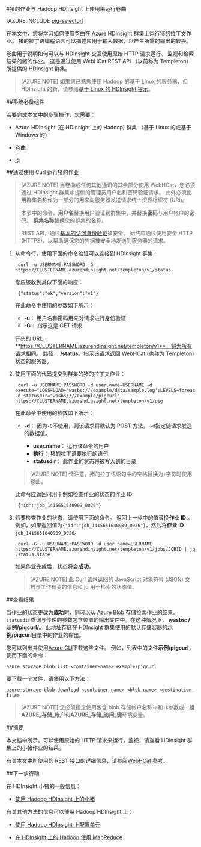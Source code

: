 <properties
   pageTitle="猪的 Hadoop 使用卷曲在 HDInsight |Microsoft Azure"
   description="了解如何使用卷曲在 Azure HDInsight 在 Hadoop 群集上运行猪的拉丁文作业。"
   services="hdinsight"
   documentationCenter=""
   authors="Blackmist"
   manager="jhubbard"
   editor="cgronlun"
    tags="azure-portal"/>

<tags
   ms.service="hdinsight"
   ms.devlang="na"
   ms.topic="article"
   ms.tgt_pltfrm="na"
   ms.workload="big-data"
   ms.date="08/23/2016"
   ms.author="larryfr"/>

#<a name="run-pig-jobs-with-hadoop-on-hdinsight-by-using-curl"></a>猪的作业与 Hadoop HDInsight 上使用来运行卷曲

[AZURE.INCLUDE [pig-selector](../../includes/hdinsight-selector-use-pig.md)]

在本文中，您将学习如何使用卷曲在 Azure HDInsight 群集上运行猪的拉丁文作业。 猪的拉丁语编程语言可以描述应用于输入数据，以产生所需的输出的转换。

卷曲用于说明如何可以与 HDInsight 交互使用原始 HTTP 请求运行、 监视和检索结果的猪的作业。 这是通过使用 WebHCat REST API （以前称为 Templeton） 所提供的 HDInsight 群集。

> [AZURE.NOTE] 如果您已熟悉使用 Hadoop 的基于 Linux 的服务器，但 HDInsight 的新，请参阅[基于 Linux 的 HDInsight 提示](hdinsight-hadoop-linux-information.md)。

##<a id="prereq"></a>系统必备组件

若要完成本文中的步骤操作，您需要︰

* Azure HDInsight (在 HDInsight 上的 Hadoop) 群集 （基于 Linux 的或基于 Windows 的）

* [卷曲](http://curl.haxx.se/)

* [jq](http://stedolan.github.io/jq/)

##<a id="curl"></a>通过使用 Curl 运行猪的作业

> [AZURE.NOTE] 当卷曲或任何其他通讯的其余部分使用 WebHCat，您必须通过 HDInsight 群集中提供的管理员用户名和密码验证请求。 此外必须使用群集名称作为一部分的用来向服务器发送请求统一资源标识符 (URI)。
>
> 本节中的命令，**用户名**替换用户验证到群集中，并替换**密码**与用户帐户的密码。 **群集名称**替换您的群集的名称。
>
> REST API，通过[基本的访问身份验证](http://en.wikipedia.org/wiki/Basic_access_authentication)被安全。 始终应通过使用安全 HTTP (HTTPS)，以帮助确保您的凭据被安全地发送到服务器的请求。

1. 从命令行，使用下面的命令验证可以连接到 HDInsight 群集︰

        curl -u USERNAME:PASSWORD -G https://CLUSTERNAME.azurehdinsight.net/templeton/v1/status

    您应该收到类似下面的响应︰

        {"status":"ok","version":"v1"}

    在此命令中使用的参数如下所示︰

    * **-u**︰ 用户名和密码用来对请求进行身份验证
    * **-G**︰ 指示这是 GET 请求

    开头的 URL， **https://CLUSTERNAME.azurehdinsight.net/templeton/v1**，将为所有请求相同。 路径， **/status**，指示该请求返回 WebHCat (也称为 Templeton) 状态的服务器。

2. 使用下面的代码提交到群集的猪的拉丁文作业︰

        curl -u USERNAME:PASSWORD -d user.name=USERNAME -d execute="LOGS=LOAD+'wasbs:///example/data/sample.log';LEVELS=foreach+LOGS+generate+REGEX_EXTRACT($0,'(TRACE|DEBUG|INFO|WARN|ERROR|FATAL)',1)+as+LOGLEVEL;FILTEREDLEVELS=FILTER+LEVELS+by+LOGLEVEL+is+not+null;GROUPEDLEVELS=GROUP+FILTEREDLEVELS+by+LOGLEVEL;FREQUENCIES=foreach+GROUPEDLEVELS+generate+group+as+LOGLEVEL,COUNT(FILTEREDLEVELS.LOGLEVEL)+as+count;RESULT=order+FREQUENCIES+by+COUNT+desc;DUMP+RESULT;" -d statusdir="wasbs:///example/pigcurl" https://CLUSTERNAME.azurehdinsight.net/templeton/v1/pig

    在此命令中使用的参数如下所示︰

    * **-d**︰ 因为`-G`不使用，则该请求将默认为 POST 方法。 `-d`指定随请求发送的数据值。

        * **user.name**︰ 运行该命令的用户
        * **执行**︰ 猪的拉丁语要执行的语句
        * **statusdir**︰ 此作业的状态将被写入到的目录

    > [AZURE.NOTE] 请注意，猪的拉丁语语句中的空格替换为`+`字符时使用卷曲。

    此命令应返回可用于例如检查作业的状态的作业 ID:

        {"id":"job_1415651640909_0026"}

3. 若要检查作业的状态，请使用下面的命令。 返回上一步中的值替换**作业 ID** 。 例如，如果返回值为`{"id":"job_1415651640909_0026"}`，然后将**作业 ID** `job_1415651640909_0026`。

        curl -G -u USERNAME:PASSWORD -d user.name=USERNAME https://CLUSTERNAME.azurehdinsight.net/templeton/v1/jobs/JOBID | jq .status.state

    如果作业完成后，状态将会**成功**。

    > [AZURE.NOTE] 此 Curl 请求返回的 JavaScript 对象符号 (JSON) 文档与工作有关的信息和 jq 用于检索的状态值。

##<a id="results"></a>查看结果

当作业的状态更改为**成功**时，则可以从 Azure Blob 存储检索作业的结果。 `statusdir`查询与传递的参数包含位置的输出文件中。在这种情况下， **wasbs: / 示例/pigcurl/**。 此地址存储在 HDInsight 群集使用的默认存储容器的**示例/pigcurl**目录中的作业的输出。

您可以列出并使用[Azure CLI](../xplat-cli-install.md)下载这些文件。 例如，列表中的文件**示例/pigcurl**，使用下面的命令︰

    azure storage blob list <container-name> example/pigcurl

要下载一个文件，请使用以下方法︰

    azure storage blob download <container-name> <blob-name> <destination-file>

> [AZURE.NOTE] 您必须指定使用包含 blob 存储帐户名称`-a`和`-k`参数或一组**AZURE\_存储\_帐户**和**AZURE\_存储\_访问\_键**环境变量。

##<a id="summary"></a>摘要

本文档中所示，可以使用原始的 HTTP 请求来运行，监视，请查看 HDInsight 群集上的小猪作业的结果。

有关本文中所使用的 REST 接口的详细信息，请参阅[WebHCat 参考](https://cwiki.apache.org/confluence/display/Hive/WebHCat+Reference)。

##<a id="nextsteps"></a>下一步行动

在 HDInsight 小猪的一般信息︰

* [使用 Hadoop HDInsight 上的小猪](hdinsight-use-pig.md)

有关其他方法的信息可以使用 Hadoop HDInsight 上︰

* [使用 Hadoop HDInsight 上配置单元](hdinsight-use-hive.md)

* [在 HDInsight 上的 Hadoop 使用 MapReduce](hdinsight-use-mapreduce.md)
